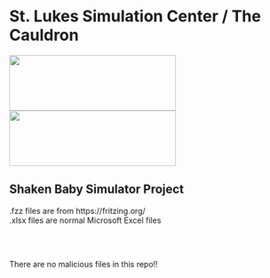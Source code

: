 <h1>St. Lukes Simulation Center / The Cauldron</h1>

<img src="https://www.slhn.org/-/media/slhn/Global/Image/Logo/logo.ashx" height="100" width="300" >
<img src="https://www.stlukessimcenter.org/assets/img/3d-print-innovation-lab/the-cauldron-logo.jpg" height="100" width="300" >


<h2>Shaken Baby Simulator Project</h2>

<p>.fzz files are from https://fritzing.org/
<br>
.xlsx files are normal Microsoft Excel files</p>
<br>
<br>
<p>There are no malicious files in this repo!!</p>
